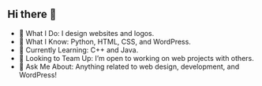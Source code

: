 ## Hi there 👋
- 🔭 What I Do: I design websites and logos.
- 🌱 What I Know: Python, HTML, CSS, and WordPress.
- 🚀 Currently Learning: C++ and Java.
- 👯 Looking to Team Up: I’m open to working on web projects with others.
- 💬 Ask Me About: Anything related to web design, development, and WordPress!
